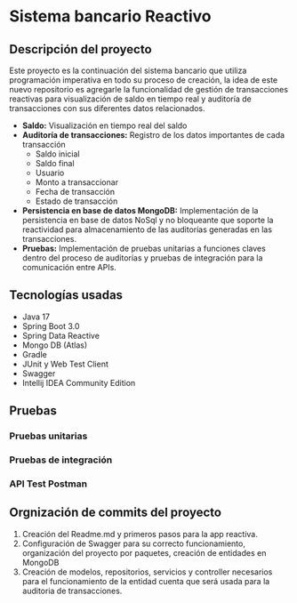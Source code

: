 # Sistema bancario Reactivo
## Descripción del proyecto
Este proyecto es la continuación del sistema bancario que utiliza programación imperativa en todo su proceso de creación,
la idea de este nuevo repositorio es agregarle la funcionalidad de gestión de transacciones reactivas para visualización 
de saldo en tiempo real y auditoría de transacciones con sus diferentes datos relacionados.

- **Saldo:** Visualización en tiempo real del saldo
- **Auditoría de transacciones:** Registro de los datos importantes de cada transacción
    - Saldo inicial
    - Saldo final
    - Usuario
    - Monto a transaccionar
    - Fecha de transacción
    - Estado de transacción
- **Persistencia en base de datos MongoDB:** Implementación de la persistencia en base de datos NoSql y no bloqueante que soporte la    reactividad para almacenamiento de las auditorías generadas en las transacciones.
- **Pruebas:** Implementación de pruebas unitarias a funciones claves dentro del proceso de auditorías y pruebas de integración para la comunicación entre APIs.

## Tecnologías usadas
- Java 17
- Spring Boot 3.0
- Spring Data Reactive
- Mongo DB (Atlas)
- Gradle
- JUnit y Web Test Client
- Swagger
- Intellij IDEA Community Edition

## Pruebas
### Pruebas unitarias

### Pruebas de integración

### API Test Postman

## Orgnización de commits del proyecto
1. Creación del Readme.md y primeros pasos para la app reactiva.
2. Configuración de Swagger para su correcto funcionamiento, organización del proyecto por paquetes, creación de entidades en MongoDB
3. Creación de modelos, repositorios, servicios y controller necesarios para el funcionamiento de la entidad cuenta que será usada para la auditoria de transacciones. 